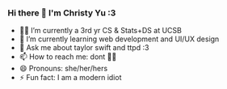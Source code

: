 ### Hi there 👋 I'm Christy Yu :3

- 👩‍🎓 I’m currently a 3rd yr CS & Stats+DS at UCSB
- 🌱 I’m currently learning web development and UI/UX design
- 💬 Ask me about taylor swift and ttpd :3
- 📫 How to reach me: dont 🙅‍♀️
- 😄 Pronouns: she/her/hers
- ⚡ Fun fact: I am a modern idiot
